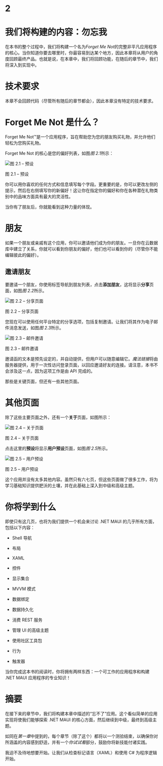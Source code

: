 # 2

# 我们将构建的内容：勿忘我

在本书的整个过程中，我们将构建一个名为*Forget Me Not*的完整非平凡应用程序的核心。当你知道你要去哪里时，你最容易到达某个地方，因此本章将从用户的角度回顾最终产品。也就是说，在本章中，我们将回顾功能，在随后的章节中，我们将深入到实现中。

# 技术要求

本章不会回顾代码（尽管所有随后的章节都会），因此本章没有特定的技术要求。

# Forget Me Not 是什么？

Forget Me Not™是一个应用程序，旨在帮助您为您的朋友购买礼物，并允许他们轻松为您购买礼物。

Forget Me Not 的核心是您的偏好列表，如图*图 2.1*所示：

![图 2.1 – 预设](img/Figure_2.1_B19723.jpg)

图 2.1 – 预设

你可以用你喜欢的任何方式和信息填写每个字段。更重要的是，你可以更改左侧的提示，然后在右侧填写你的新偏好！这让你在指定你的偏好和你在各种潜在礼物类别中的品味方面具有最大的灵活性。

当你有了朋友后，你就能看到这种力量的体现。

# 朋友

如果一个朋友或亲戚有这个应用，你可以邀请他们成为你的朋友。一旦你在云数据库中建立了关系，你就可以看到你朋友的偏好，他们也可以看到你的（尽管你不能编辑彼此的偏好）。

## 邀请朋友

要邀请一个朋友，你使用标签导航到朋友列表，点击**添加朋友**，这将显示**分享**页面，如图*图 2.2*所示。

![图 2.2 – 分享页面](img/Figure_2.2_B19723.jpg)

图 2.2 – 分享页面

您现在可以使用任何平台特定的分享选项，包括复制邀请。让我们将其作为电子邮件消息发送，如图*图 2.3*所示。

![图 2.3 – 邮件邀请](img/Figure_2.3_B19723.jpg)

图 2.3 – 邮件邀请

邀请函的文本是预先设定的，并自动提供，但用户可以随意编辑它。*魔法链接*将由服务器提供，用于一次性访问登录页面，以回应邀请好友的连接。请注意，本书不会涉及这一点，因为这项工作是由 API 完成的。

那些是关键页面，但还有一些其他页面。

# 其他页面

除了这些主要页面之外，还有一个**关于**页面，如图所示：

![图 2.4 – 关于页面](img/Figure_2.4_B19723.jpg)

图 2.4 – 关于页面

点击这里的**预设**将显示**用户预设**页面，如图*图 2.5*所示。

![图 2.5 – 用户预设](img/Figure_2.5_B19723.jpg)

图 2.5 – 用户预设

这个应用并没有太多其他内容。虽然只有六七页，但这些页面做了很多工作，将为学习基础知识提供肥沃的土壤，并在此基础上深入到中级和高级主题。

# 你将学到什么

即使只有这几页，也将为我们提供一个机会来讨论 .NET MAUI 的几乎所有方面，包括以下内容：

+   Shell 导航

+   布局

+   XAML

+   控件

+   显示集合

+   MVVM 模式

+   数据绑定

+   数据持久化

+   消费 REST 服务

+   管理 UI 的高级主题

+   使用社区工具包

+   行为

+   触发器

当你完成这本书的阅读时，你将拥有两样东西：一个可工作的应用程序和构建 .NET MAUI 应用程序的专业知识！

# 摘要

在接下来的章节中，我们将构建本章中描述的“忘不了”应用。这个看似简单的应用实现将使我们能够探索 .NET MAUI 的核心方面，然后继续到中级，最终到高级主题。

如同在*第一章*中提到的，每个章节（除了这个）都将以一个测验结束，以确保你对所涵盖的内容感到舒适，并有一个*你试试看*部分，鼓励你将新技能付诸实践。

我迫不及待地想要开始。让我们从检查标记语言（XAML）和使用 C# 为程序逻辑开始。
